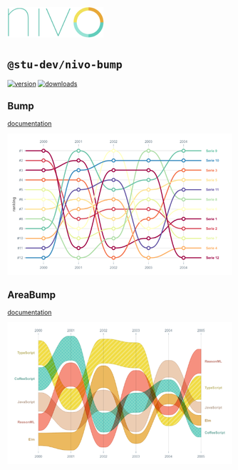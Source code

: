 <a href="https://nivo.rocks"><img alt="nivo" src="https://raw.githubusercontent.com/plouc/nivo/master/nivo.png" width="216" height="68"/></a>

# `@stu-dev/nivo-bump`

[![version](https://img.shields.io/npm/v/@stu-dev/nivo-bump?style=for-the-badge)](https://www.npmjs.com/package/@stu-dev/nivo-bump)
[![downloads](https://img.shields.io/npm/dm/@stu-dev/nivo-bump?style=for-the-badge)](https://www.npmjs.com/package/@stu-dev/nivo-bump)

## Bump

[documentation](http://nivo.rocks/bump/)

![Bump](https://raw.githubusercontent.com/plouc/nivo/master/website/src/assets/captures/bump.png)

## AreaBump

[documentation](http://nivo.rocks/area-bump/)

![Bump](https://raw.githubusercontent.com/plouc/nivo/master/website/src/assets/captures/area-bump.png)
